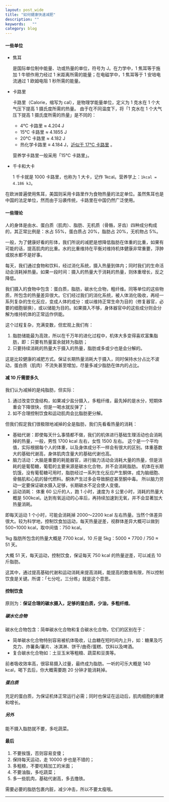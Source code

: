 ```yaml
---
layout: post_wide
title: "如何健康快速减肥"
description: ""
keywords:   ""
category: blog
---
```


#### 一些单位

* 焦耳

    是国际单位制中能量、功或热量的单位，符号为 J。在力学中，1 焦耳等于施加 1 牛顿作用力经过 1 米距离所需的能量；在电磁学中，1 焦耳等于 1 安培电流通过 1 欧姆电阻 1 秒所需的能量。

* 卡路里

    卡路里（Calorie，缩写为 cal），是物理学能量单位，定义为 1 克水在 1 个大气压下提高 1 摄氏度所需的热量。
    由于在不同温度下，将「1 克水在 1 个大气压下提高 1 摄氏度所需的热量」是不同的：

    * 4℃ 卡路里 ≈ 4.204 J
    * 15℃ 卡路里 ≈ 4.1855 J
    * 20℃ 卡路里 ≈ 4.182 J
    * 热化学卡路里 ≡ 4.184 J，[近似于 17℃ 卡路里][1] 。

    营养学卡路里一般采用「15℃ 卡路里」。

* 千卡和大卡

    1 千卡就是 1000 卡路里，也称为 1 大卡，记作 1kcal。营养学上：`1kcal = 4.186 kJ`。

在欧洲普遍使用焦耳，美国则采用卡路里作为食物热量的法定单位。虽然焦耳也是中国的法定单位，然而由于沿袭传统，卡路里在中国仍然广泛使用。

#### 一些理论

人的身体是由水、蛋白质（肌肉）、脂肪、无机质（骨骼，牙齿）四种成分构成的，其正常比例是：水占 55%，蛋白质占 20%，脂肪占 20%，无机物占 5%。

一般，为了健康好看的形体，我们所说的减肥是想降低脂肪在体重的比重，如果有可能的话，提高肌肉的比重。水的比重维持在平衡对维持机体健康非常重要，浮肿或脱水都不是好事。

每天，我们通过食物和饮料，经过消化系统，摄入热量到体内；同时我们的生命活动会消耗掉热量。如果一段时间：摄入的热量大于消耗的热量，则体重增长，反之降低。

我们摄入的食物中包含：蛋白质，脂肪，碳水化合物，粗纤维。同等单位的这些物质，所包含的热量差异很大。它们经过我们的消化系统，被人体消化吸收，再经一系列复杂的生化反应，变成人体的成分：或以维持正常生命为目的（修复器官，必要的细胞替换），或以储能为目的。如果摄入不够，身体器官中的这些成分则会分解为维持机体的正常运作供能。

这个过程复杂，充满变数，但宏观上我们有：

1. 脂肪储能最为高效，所以在千万年的进化过程中，机体大多变得喜欢富集脂肪，即：只要有热量富余就转为脂肪；
2. 只要持续消耗的热量大于摄入的热量，脂肪或多或少也是会分解的。

这是比较健康的减肥方式。保证长期热量消耗大于摄入，同时保持水分占比不波动，蛋白质（肌肉）不流失甚至增加，尽量多减少脂肪在体内的占比。

#### 减 10 斤需要多久

我们认为减掉的是纯脂肪，但实际：

1. 通过改变饮食结构，如果减少盐分摄入，多粗纤维，最先掉的是水分，短期体重会下降很快，但是一喝水就反弹了；
2. 如不合理控制饮食和运动肌肉会比脂肪更分解。

但我们假定我们很极限地减掉的全是脂肪，我们先看看热量的消耗：

* 基础代谢：即使每天什么事情都不做，我们的机体进行基础生理活动也会消耗掉的热量，一般，男性 1700 kcal 左右，女性 1500 左右。
    这个是一个平均值，实际根据每个人的体重，以及身体成分不一样会有很大的区别。体重基数大的基础代谢高，身体肌肉含量大的基础代谢也高。
* 脑力活动：大脑是重要的耗能器官，进行脑力活动会消耗大量的热量，但是消耗的是葡萄糖，葡萄的主要来源是碳水化合物，并不会消耗脂肪。
    机体在长期饥饿，没有葡萄糖可用时，脂肪经过一系列生化反应产生酮体，成为脑细胞、骨骼肌和心肌的替代燃料。酮体产生过多会导致酮症甚至酮中毒。
    所以脑力劳动一定要保证碳水摄入足够，长期碳水不足会使人变傻。
* 运动消耗：
    体重 60 公斤的人，跑 1 小时，速度为 8 公里小时，消耗的热量大概是 500kcal。达到有氧运动的心率后，再持续加速到无氧，并不会显著加大热量消耗。

即每天运动 1 个小时，可能会消耗掉 2000～2200 kcal 左右热量。当然个体差异很大。较为科学地，控制饮食加运动，每天热量逆差，视群体差异大概可以做到 500~1000 kcal，取中间值：750 kcal。

1kg 脂肪所包含的热量大概是 7700 kcal，10 斤是 5kg：5000 * 7700 / 750 ≈ 51 天。

大概 51 天，每天运动，控制饮食，保证每天 750 kcal 的热量逆差，可以减去 10 斤脂肪。

这其中，通过提高基础代谢和运动消耗来提高消耗，能提高的数值有限，所以控制饮食是关键。所谓：「七分吃，三分练」就是这个意思。

#### 控制饮食

原则为：**保证合理的碳水摄入，足够的蛋白质，少油，多粗纤维**。

##### 碳水化合物

碳水化合物包含：简单碳水化合物和复合碳水化合物，它们的区别在于：

* 简单碳水化合物特别容易被机体吸收，让血糖在短时间内上升，如：糖果及巧克力、炸薯条/薯片、冰淇淋、饼干/曲奇/蛋糕、饮料以及啤酒。
* 复合碳水化合物如：土豆玉米等粗粮、蔬菜和豆类等。

前者吸收效率高，很容易摄入过量，最终成为脂肪。一听的可乐大概是 140 kcal，喝下去后，你大概需要跑 20 分钟才能消耗掉。

##### 蛋白质

充足的蛋白质，为保证机体正常运行必需；同时也保证在运动后，肌肉细胞的重建和增长。

##### 另外

能不摄入脂肪就不要，多吃蔬菜。


#### 最后

1. 不要挨饿，否则容易变傻；
2. 保持每天运动，走 10000 步也是不错的；
3. 多粗粮，不要吃精加工的米面；
4. 不要油脂，多吃蔬菜；
5. 多一些肌肉，基础代谢高，多去撸铁。

需要必要的脂肪包裹内脏，减少冲击，所以不要太瘦哦。

---

[1]: http://www.fao.org/3/ae906e/ae906e17.htm
